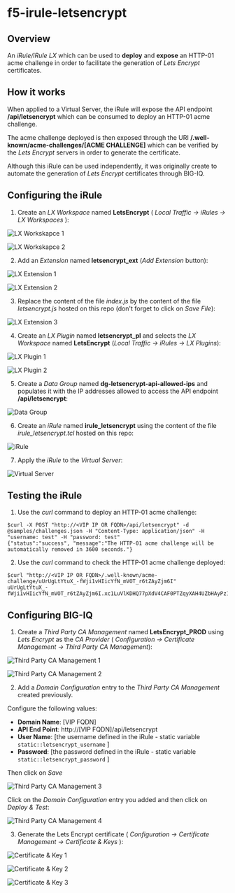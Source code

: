 # f5-irule-letsencrypt
## Overview

An *iRule/iRule LX* which can be used to **deploy** and **expose** an HTTP-01 acme challenge in order to facilitate the generation of *Lets Encrypt* certificates.

## How it works

When applied to a Virtual Server, the iRule will expose the API endpoint **/api/letsencrypt** which can be consumed to deploy an HTTP-01 acme challenge. 

The acme challenge deployed is then exposed through the URI **/.well-known/acme-challenges/[ACME CHALLENGE]** which can be verified by the *Lets Encrypt* servers in order to generate the certificate. 

Although this iRule can be used independently, it was originally create to automate the generation of *Lets Encrypt* certificates through BIG-IQ.

## Configuring the iRule

1. Create an *LX Workspace* named **LetsEncrypt** ( *Local Traffic -> iRules -> LX Workspaces* ):

 ![LX Workskapce 1](/examples/big-ip-irules/f5-irule-letsencrypt/images/001.png)

 ![LX Workskapce 2](/examples/big-ip-irules/f5-irule-letsencrypt/images/002.png)

2. Add an *Extension* named **letsencrypt_ext** (*Add Extension* button):

 ![LX Extension 1](/examples/big-ip-irules/f5-irule-letsencrypt/images/003.png)

 ![LX Extension 2](/examples/big-ip-irules/f5-irule-letsencrypt/images/004.png)

3. Replace the content of the file *index.js* by the content of the file *letsencrypt.js* hosted on this repo (don't forget to click on *Save File*):

 ![LX Extension 3](/examples/big-ip-irules/f5-irule-letsencrypt/images/005.png)

4. Create an *LX Plugin* named **letsencrypt_pl** and selects the *LX Workspace* named **LetsEncrypt** (*Local Traffic -> iRules -> LX Plugins*):

 ![LX Plugin 1](/examples/big-ip-irules/f5-irule-letsencrypt/images/006.png)

 ![LX Plugin 2](/examples/big-ip-irules/f5-irule-letsencrypt/images/007.png)

5. Create a *Data Group* named **dg-letsencrypt-api-allowed-ips** and populates it with the IP addresses allowed to access the API endpoint **/api/letsencrypt**:

 ![Data Group](/examples/big-ip-irules/f5-irule-letsencrypt/images/008.png)

6. Create an *iRule* named **irule_letsencrypt** using the content of the file *irule_letsencrypt.tcl* hosted on this repo:

 ![iRule](/examples/big-ip-irules/f5-irule-letsencrypt/images/009.png)

7. Apply the *iRule* to the *Virtual Server*:

 ![Virtual Server](/examples/big-ip-irules/f5-irule-letsencrypt/images/010.png)

## Testing the iRule

1. Use the *curl* command to deploy an HTTP-01 acme challenge:

```
$curl -X POST "http://<VIP IP OR FQDN>/api/letsencrypt" -d @samples/challenges.json -H "Content-Type: application/json" -H "username: test" -H "password: test" 
{"status":"success", "message":"The HTTP-01 acme challenge will be automatically removed in 3600 seconds."}
```

2. Use the *curl* command to check the HTTP-01 acme challenge deployed:

```
$curl "http://<VIP IP OR FQDN>/.well-known/acme-challenge/uUrUgLtYtuX_-fWji1vHIicYfN_mVOT_r6tZAyZjm6I" 
uUrUgLtYtuX_-fWji1vHIicYfN_mVOT_r6tZAyZjm6I.xc1LuVlKDHQ77pXdV4CAF0PTZqyXAH4UZbHAyPz1nBU
```

## Configuring BIG-IQ

1. Create a *Third Party CA Management* named **LetsEncrypt_PROD** using *Lets Encrypt* as the *CA Provider* ( *Configuration -> Certificate Management -> Third Party CA Management*):

 ![Third Party CA Management 1](/examples/big-ip-irules/f5-irule-letsencrypt/images/011.png)

 ![Third Party CA Management 2](/examples/big-ip-irules/f5-irule-letsencrypt/images/012.png)

 2. Add a *Domain Configuration* entry to the *Third Party CA Management* created previously. 

 Configure the following values:

 - **Domain Name**: [VIP FQDN]
 - **API End Point**: http://[VIP FQDN]/api/letsencrypt
 - **User Name**: [the username defined in the iRule - static variable ```static::letsencrypt_username``` ]
 - **Password**: [the password defined in the iRule - static variable ```static::letsencrypt_password``` ]

Then click on *Save* 

![Third Party CA Management 3](/examples/big-ip-irules/f5-irule-letsencrypt/images/013.png)

Click on the *Domain Configuration* entry you added and then click on *Deploy & Test*:

![Third Party CA Management 4](/examples/big-ip-irules/f5-irule-letsencrypt/images/014.png)

3. Generate the Lets Encrypt certificate ( *Configuration -> Certificate Management -> Certificate & Keys* ): 

![Certificate & Key 1](/examples/big-ip-irules/f5-irule-letsencrypt/images/015.png)

![Certificate & Key 2](/examples/big-ip-irules/f5-irule-letsencrypt/images/016.png)

![Certificate & Key 3](/examples/big-ip-irules/f5-irule-letsencrypt/images/017.png)
